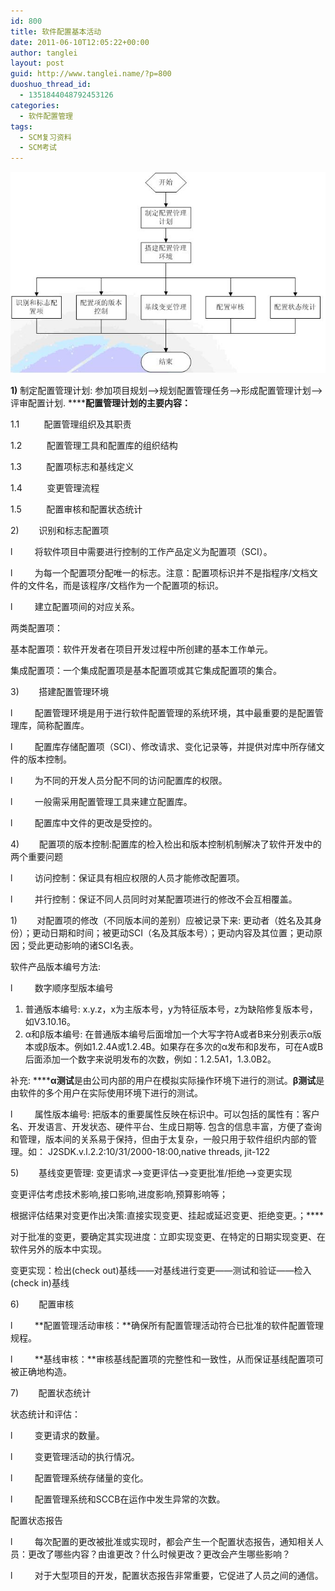 ```yaml
---
id: 800
title: 软件配置基本活动
date: 2011-06-10T12:05:22+00:00
author: tanglei
layout: post
guid: http://www.tanglei.name/?p=800
duoshuo_thread_id:
  - 1351844048792453126
categories:
  - 软件配置管理
tags:
  - SCM复习资料
  - SCM考试
---
```

[<img class="aligncenter size-medium wp-image-801" title="SCM-activity" src="/wp-content/uploads/2011/06/SCM-activity.jpg" alt="配置管理活动"  />](/wp-content/uploads/2011/06/SCM-activity.jpg)

**1)** 制定配置管理计划: 参加项目规划—>规划配置管理任务—>形成配置管理计划—>评审配置计划. ******配置管理计划的主要内容：**

1.1          配置管理组织及其职责

1.2          配置管理工具和配置库的组织结构

1.3          配置项标志和基线定义

1.4          变更管理流程

1.5          配置审核和配置状态统计

2)        识别和标志配置项

l         将软件项目中需要进行控制的工作产品定义为配置项（SCI）。

l         为每一个配置项分配唯一的标志。注意：配置项标识并不是指程序/文档文件的文件名，而是该程序/文档作为一个配置项的标识。

l         建立配置项间的对应关系。

两类配置项：

基本配置项：软件开发者在项目开发过程中所创建的基本工作单元。

集成配置项：一个集成配置项是基本配置项或其它集成配置项的集合。

3)        搭建配置管理环境

l         配置管理环境是用于进行软件配置管理的系统环境，其中最重要的是配置管理库，简称配置库。

l         配置库存储配置项（SCI）、修改请求、变化记录等，并提供对库中所存储文件的版本控制。

l         为不同的开发人员分配不同的访问配置库的权限。

l         一般需采用配置管理工具来建立配置库。

l         配置库中文件的更改是受控的。

4)        配置项的版本控制:配置库的检入检出和版本控制机制解决了软件开发中的两个重要问题

l         访问控制：保证具有相应权限的人员才能修改配置项。

l         并行控制：保证不同人员同时对某配置项进行的修改不会互相覆盖。

1)        对配置项的修改（不同版本间的差别）应被记录下来: 更动者（姓名及其身份）；更动日期和时间；被更动SCI（名及其版本号）；更动内容及其位置；更动原因；受此更动影响的诸SCI名表。

软件产品版本编号方法:

l         数字顺序型版本编号

  1. 普通版本编号: x.y.z，x为主版本号，y为特征版本号，z为缺陷修复版本号，如V3.10.16。
  2. α和β版本编号: 在普通版本编号后面增加一个大写字符A或者B来分别表示α版本或β版本。例如1.2.4A或1.2.4B。如果存在多次的α发布和β发布，可在A或B后面添加一个数字来说明发布的次数，例如：1.2.5A1，1.3.0B2。

补充: ******α测试**是由公司内部的用户在模拟实际操作环境下进行的测试。**β测试**是由软件的多个用户在实际使用环境下进行的测试。

l         属性版本编号: 把版本的重要属性反映在标识中。可以包括的属性有：客户名、开发语言、开发状态、硬件平台、生成日期等. 包含的信息丰富，方便了查询和管理，版本间的关系易于保持，但由于太复杂，一般只用于软件组织内部的管理。如： J2SDK.v.l.2.2:10/31/2000-18:00,native threads, jit-122

5)        基线变更管理: 变更请求—>变更评估—>变更批准/拒绝—>变更实现

变更评估考虑技术影响,接口影响,进度影响,预算影响等；

根据评估结果对变更作出决策:直接实现变更、挂起或延迟变更、拒绝变更。；****

对于批准的变更，要确定其实现进度：立即实现变更、在特定的日期实现变更、在软件另外的版本中实现。

变更实现：检出(check out)基线——对基线进行变更——测试和验证——检入(check in)基线

6)        配置审核

l         **配置管理活动审核：**确保所有配置管理活动符合已批准的软件配置管理规程。

l         **基线审核：**审核基线配置项的完整性和一致性，从而保证基线配置项可被正确地构造。

7)        配置状态统计

状态统计和评估：

l         变更请求的数量。

l         变更管理活动的执行情况。

l         配置管理系统存储量的变化。

l         配置管理系统和SCCB在运作中发生异常的次数。

配置状态报告

l         每次配置的更改被批准或实现时，都会产生一个配置状态报告，通知相关人员：更改了哪些内容？由谁更改？什么时候更改？更改会产生哪些影响？

l         对于大型项目的开发，配置状态报告非常重要，它促进了人员之间的通信。
